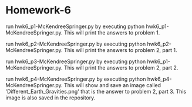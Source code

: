 # Homework-6
run hwk6_p1-McKendreeSpringer.py by executing python hwk6_p1-McKendreeSpringer.py. This will print the answers to problem 1.

run hwk6_p2-McKendreeSpringer.py by executing python hwk6_p2-McKendreeSpringer.py. This will print the answers to problem 2, part 1.

run hwk6_p3-McKendreeSpringer.py by executing python hwk6_p1-McKendreeSpringer.py. This will print the answers to problem 2, part 2.

run hwk6_p4-McKendreeSpringer.py by executing python hwk6_p4-McKendreeSpringer.py. This will show and save an image called 'Different_Earth_Gravities.png' that is the answer to problem 2, part 3. This image is also saved in the repository.
